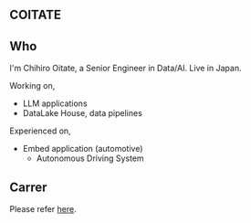 ## COITATE

## Who
I'm Chihiro Oitate, a Senior Engineer in Data/AI. Live in Japan.

Working on,
- LLM applications
- DataLake House, data pipelines

Experienced on,
- Embed application (automotive)
  - Autonomous Driving System

## Carrer
Please refer [here](https://www.linkedin.com/public-profile/settings?trk=d_flagship3_profile_self_view_public_profile).
